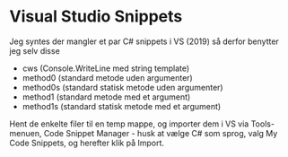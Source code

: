 # Visual Studio Snippets

Jeg syntes der mangler et par C# snippets i VS (2019) så derfor benytter jeg selv disse

- cws (Console.WriteLine med string template)
- method0 (standard metode uden argumenter)
- method0s (standard statisk metode uden argumenter)
- method1 (standard metode med et argument)
- method1s (standard statisk metode med et argument)

Hent de enkelte filer til en temp mappe, og importer dem i VS via Tools-menuen, Code Snippet Manager - husk at vælge C# som sprog, valg My Code Snippets, og herefter klik på Import.
